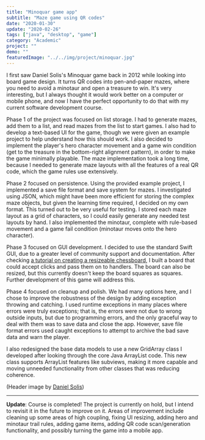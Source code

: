 ```yaml
---
title: "Minoquar game app"
subtitle: "Maze game using QR codes"
date: "2020-01-30"
update: "2020-02-26"
tags: ["java", "desktop", "game"]
category: "Academic"
project: ""
demo: ""
featuredImage: "../../img/project/minoquar.jpg"
---
```


I first saw Daniel Solis's Minoquar game back in 2012 while looking into board
game design. It turns QR codes into pen-and-paper mazes, where you need to avoid
a minotaur and open a treasure to win. It's very interesting, but I always
thought it would work better on a computer or mobile phone, and now I have the
perfect opportunity to do that with my current software development course.

Phase 1 of the project was focused on list storage. I had to generate mazes, add
them to a list, and read mazes from the list to start games. I also had to
develop a text-based UI for the game, though we were given an example project to
help understand how this should work. I also decided to implement the player's
hero character movement and a game win condition (get to the treasure in the
bottom-right alignment pattern), in order to make the game minimally playable.
The maze implementation took a long time, because I needed to generate maze
layouts with all the features of a real QR code, which the game rules use
extensively.

Phase 2 focused on persistence. Using the provided example project, I
implemented a save file format and save system for mazes. I investigated using
JSON, which might have been more efficient for storing the complex maze objects,
but given the learning time required, I decided on my own format. This turned
out to be very useful for testing. I stored each maze layout as a grid of
characters, so I could easily generate any needed test layouts by hand. I also
implemented the minotaur, complete with rule-based movement and a game fail
condition (minotaur moves onto the hero character).

Phase 3 focused on GUI development. I decided to use the standard Swift GUI, due
to a greater level of community support and documentation. After checking [a
tutorial on creating a resizeable chessboard](https://tinyurl.com/yd8oetjl), I
built a board that could accept clicks and pass them on to handlers. The board
can also be resized, but this currently doesn't keep the board squares as
squares. Further development of this game will address this.

Phase 4 focused on cleanup and polish. We had many options here, and I chose to
improve the robustness of the design by adding exception throwing and catching.
I used runtime exceptions in many places where errors were truly exceptions;
that is, the errors were not due to wrong outside inputs, but due to programming
errors, and the only graceful way to deal with them was to save data and close
the app. However, save file format errors used caught exceptions to attempt to
archive the bad save data and warn the player.

I also redesigned the base data models to use a new GridArray class I developed
after looking through the core Java ArrayList code. This new class supports
ArrayList features like subviews, making it more capable and moving unneeded
functionality from other classes that was reducing coherence.

(Header image by [Daniel Solis](http://danielsolisblog.blogspot.com/))

---

**Update**: Course is completed! The project is currently on hold, but I intend 
to revisit it in the future to improve on it. Areas of improvement include
cleaning up some areas of high coupling, fixing UI resizing, adding hero and
minotaur trail rules, adding game items, adding QR code scan/generation
functionality, and possibly turning the game into a mobile app.
